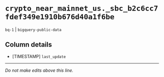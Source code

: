 # `crypto_near_mainnet_us._sbc_b2c6cc7fdef349e1910b676d40a1f6be`
`bq-1` | `bigquery-public-data`

## Column details
* [TIMESTAMP] `last_update`

-------------------------------------------------------------------------------
*Do not make edits above this line.*
